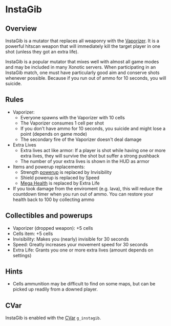 InstaGib
========

Overview
--------

InstaGib is a mutator that replaces all weaponry with the [Vaporizer](Weapons#vaporizer). It is a powerful hitscan weapon that will immediately kill the target player in one shot (unless they got an extra life).

InstaGib is a popular mutator that mixes well with almost all game modes and may be included in many Xonotic servers. When participating in an InstaGib match, one must have particularly good aim and conserve shots whenever possible. Because if you run out of ammo for 10 seconds, you will suicide.

Rules
-----

* Vaporizer:
    * Everyone spawns with the Vaporizer with 10 cells
    * The Vaporizer consumes 1 cell per shot
    * If you don't have ammo for 10 seconds, you suicide and might lose a point (depends on game mode)
    * The secondary fire of the Vaporizer doesn't deal damage
* Extra Lives
    * Extra lives act like armor: If a player is shot while having one or more extra lives, they will survive the shot but suffer a strong pushback
    * The number of your extra lives is shown in the HUD as armor
* Items and powerup replacements:
    * Strength [powerup](Powerups) is replaced by Invisibility
    * Shield powerup is replaced by Speed
    * [Mega Health](Items) is replaced by Extra Life
* If you took damage from the enviroment (e.g. lava), this will reduce the countdown timer when you run out of ammo. You can restore your health back to 100 by collecting ammo

Collectibles and powerups
-------------------------
* Vaporizer (dropped weapon): +5 cells
* Cells item: +5 cells
* Invisibility: Makes you (nearly) invisible for 30 seconds
* Speed: Greatly increases your movement speed for 30 seconds
* Extra Life: Grants you one or more extra lives (amount depends on settings)

Hints
---------------
* Cells ammunition may be difficult to find on some maps, but can be picked up readily from a downed player.

CVar
----

InstaGib is enabled with the [CVar](CVars) `g_instagib`.